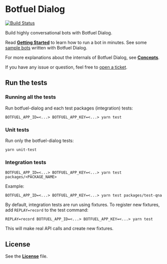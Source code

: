 # Botfuel Dialog

[![Build Status](https://travis-ci.org/Botfuel/botfuel-dialog.svg?branch=master)](https://travis-ci.org/Botfuel/botfuel-dialog)

Build highly conversational bots with Botfuel Dialog.

Read [**Getting Started**](https://docs.botfuel.io/dialog/getting-started) to learn how to run a bot in minutes.
See some [sample bots](https://github.com/topics/botfuel-dialog-samples) written with Botfuel Dialog.

For more explanations about the internals of Botfuel Dialog, see [**Concepts**](https://docs.botfuel.io/dialog/concepts).

If you have any issue or question, feel free to [open a ticket](https://github.com/Botfuel/botfuel-dialog/issues).

## Run the tests

### Running all the tests

Run botfuel-dialog and each test packages (integration) tests:

```shell
BOTFUEL_APP_ID=<...> BOTFUEL_APP_KEY=<...> yarn test
```

### Unit tests

Run only the botfuel-dialog tests:

```shell
yarn unit-test
```

### Integration tests

```shell
BOTFUEL_APP_ID=<...> BOTFUEL_APP_KEY=<...> yarn test packages/<PACKAGE_NAME>
```

Example:

```shell
BOTFUEL_APP_ID=<...> BOTFUEL_APP_KEY=<...> yarn test packages/test-qna
```

By default, integration tests are run using fixtures.
To register new fixtures, add `REPLAY=record` to the test command:

```shell
REPLAY=record BOTFUEL_APP_ID=<...> BOTFUEL_APP_KEY=<...> yarn test
```

This will make real API calls and create new fixtures.

## License

See the [**License**](LICENSE.md) file.
